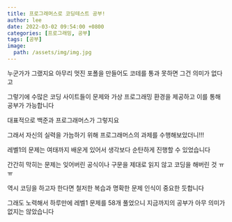 ```yaml
---
title: 프로그래머스로 코딩테스트 공부!
author: lee
date: 2022-03-02 09:54:00 +0800
categories: [프로그래밍, 공부]
tags: [공부]
image:
  path: /assets/img/img.jpg
---
```


<p data-ke-size="size16">누군가가 그랬지요 아무리 멋진 포폴을 만들어도 코테를 통과 못하면 그건 의미가 없다고</p>
<p data-ke-size="size16">그렇기에 수많은 코딩 사이트들이 문제와 가상 프로그래밍 환경을 제공하고 이를 통해 공부가 가능합니다</p>
<p data-ke-size="size16">대표적으로 백준과 프로그래머스가 그렇지요</p>

<p data-ke-size="size16">그래서 자신의 실력을 가늠하기 위해 프로그래머스의 과제를 수행해보았더니!!!</p>
<p data-ke-size="size16">레벨1의 문제는 여태까지 배운게 있어서 생각보다 순탄하게 진행할 수 있었습니다</p>
<p data-ke-size="size16">간간히 막히는 문제는 잊어버린 공식이나 구문을 제대로 읽지 않고 코딩을 해버린 것 ㅠㅠ</p>

<p data-ke-size="size16">역시 코딩을 하고자 한다면 철저한 복습과 명확한 문제 인식이 중요한 듯합니다</p>
<p data-ke-size="size16">그래도 노력해서 하루만에 레벨1 문제를 58개 풀었으니 지금까지의 공부가 아무 의미가 없지는 않았습니다</p>